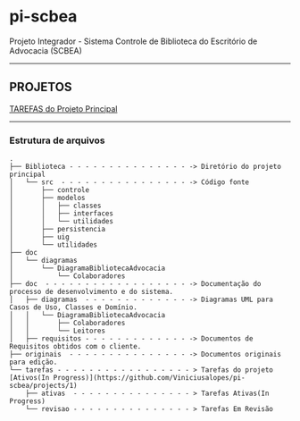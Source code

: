 # pi-scbea

Projeto Integrador - Sistema Controle de Biblioteca do Escritório de Advocacia (SCBEA)

--- 

## PROJETOS
[TAREFAS do Projeto Principal](https://github.com/Viniciusalopes/pi-scbea/projects/1)

---

### Estrutura de arquivos
```
.
├── Biblioteca - - - - - - - - - - - - - - - -> Diretório do projeto principal
│   └── src  - - - - - - - - - - - - - - - - -> Código fonte
│       ├── controle
│       ├── modelos
│       │   ├── classes
│       │   ├── interfaces
│       │   └── utilidades
│       ├── persistencia
│       ├── uig
│       └── utilidades
├── doc
│   └── diagramas
│       └── DiagramaBibliotecaAdvocacia
│           └── Colaboradores
├── doc  - - - - - - - - - - - - - - - - - - -> Documentação do processo de desenvolvimento e do sistema.
│   ├── diagramas  - - - - - - - - - - - - - -> Diagramas UML para Casos de Uso, Classes e Domínio.
│   │   └── DiagramaBibliotecaAdvocacia
│   │       ├── Colaboradores
│   │       └── Leitores
│   ├── requisitos - - - - - - - - - - - - - -> Documentos de Requisitos obtidos com o cliente.
├── originais  - - - - - - - - - - - - - - - -> Documentos originais para edição.
└── tarefas - - - - - - - - - - - - - - - - - > Tarefas do projeto [Ativos(In Progress)](https://github.com/Viniciusalopes/pi-scbea/projects/1)
    ├── ativas  - - - - - - - - - - - - - - - > Tarefas Ativas(In Progress)
    └── revisao - - - - - - - - - - - - - - - > Tarefas Em Revisão
```
